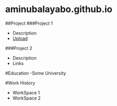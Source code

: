 # aminubalayabo.github.io

##Project
###Project 1
- Description
- [Upload](https://www.msn.com/en-xl/news/other/map-controversy-a-new-chinese-map-claimed-russian-territory/ss-AA1gBpi6?ocid=msedgntp&pc=HCTS&cvid=ff9e99ab829d461cb750b12458d0d2b5&ei=9)
  
###Project 2
- Description
- Links
  
#Education
-Some University

#Work History
- WorkSpace 1
- WorkSpace 2
